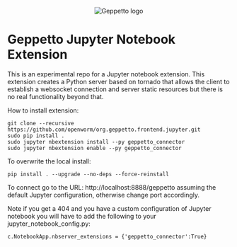 <p align="center">
  <img src="https://dl.dropboxusercontent.com/u/7538688/geppetto%20logo.png?dl=1" alt="Geppetto logo"/>
</p>

# Geppetto Jupyter Notebook Extension
This is an experimental repo for a Jupyter notebook extension. This extension creates a Python server based on tornado that allows the client to establish a websocket connection and server static resources but there is no real functionality beyond that.

How to install extension:
```
git clone --recursive https://github.com/openworm/org.geppetto.frontend.jupyter.git
sudo pip install .
sudo jupyter nbextension install --py geppetto_connector
sudo jupyter nbextension enable --py geppetto_connector
```
To overwrite the local install:

```
pip install . --upgrade --no-deps --force-reinstall
```

To connect go to the URL:
http://localhost:8888/geppetto
assuming the default Jupyter configuration, otherwise change port accordingly.

Note if you get a 404 and you have a custom configuration of Jupyter notebook you will have to add the following to your jupyter_notebook_config.py:
```
c.NotebookApp.nbserver_extensions = {'geppetto_connector':True}
```
